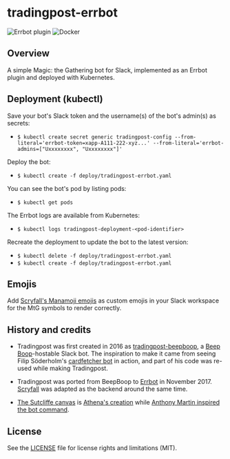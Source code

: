 tradingpost-errbot
=============

![Errbot plugin](https://github.com/torgeirl/tradingpost-errbot/actions/workflows/python-tests.yml/badge.svg)
![Docker](https://github.com/torgeirl/tradingpost-errbot/workflows/Docker/badge.svg)

## Overview
A simple Magic: the Gathering bot for Slack, implemented as an Errbot plugin and deployed with Kubernetes.

## Deployment (kubectl)
Save your bot's Slack token and the username(s) of the bot's admin(s) as secrets:
  - `$ kubectl create secret generic tradingpost-config --from-literal='errbot-token=xapp-A111-222-xyz...' --from-literal='errbot-admins=["Uxxxxxxxx", "Uxxxxxxxx"]'`

Deploy the bot:
  - `$ kubectl create -f deploy/tradingpost-errbot.yaml`

You can see the bot's pod by listing pods:
  - `$ kubectl get pods`

The Errbot logs are available from Kubernetes:
  - `$ kubectl logs tradingpost-deployment-<pod-identifier>`

Recreate the deployment to update the bot to the latest version:
  - `$ kubectl delete -f deploy/tradingpost-errbot.yaml`
  - `$ kubectl create -f deploy/tradingpost-errbot.yaml`

## Emojis ##
Add [Scryfall's Manamoji emojis](https://github.com/scryfall/manamoji-slack/) as custom emojis in your Slack workspace for the MtG symbols to render correctly.

## History and credits
  - Tradingpost was first created in 2016 as [tradingpost-beepboop](https://github.com/torgeirl/tradingpost-beepboop), a [Beep Boop](https://github.com/BeepBoopHQ/starter-python-bot)-hostable Slack bot. The inspiration to make it came from seeing Filip Söderholm's [cardfetcher bot](https://github.com/fiso/cardfetcher) in action, and part of his code was re-used while making Tradingpost.

  - Tradingpost was ported from BeepBoop to [Errbot](https://github.com/errbotio/errbot) in November 2017. [Scryfall](https://scryfall.com/docs/api) was adapted as the backend around the same time.

  - [The Sutcliffe canvas](src/assets/sutcliffe-canvas.png) is [Athena's creation](https://twitter.com/_Elantris_/status/1103775781543530496) while [Anthony Martin inspired the bot command](https://twitter.com/Martony101/status/1103858795371851777).

## License
See the [LICENSE](LICENSE.md) file for license rights and limitations (MIT).

